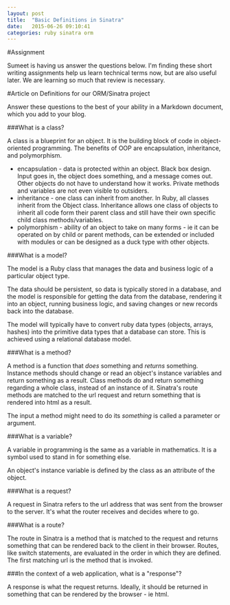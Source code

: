 ```yaml
---
layout: post
title:  "Basic Definitions in Sinatra"
date:   2015-06-26 09:10:41
categories: ruby sinatra orm
---
```


#Assignment

Sumeet is having us answer the questions below.  I'm finding these short writing assignments help us learn technical terms now, but are also useful later.  We are learning so much that review is necessary.

#Article on Definitions for our ORM/Sinatra project

Answer these questions to the best of your ability in a Markdown document, which you add to your blog.

###What is a class?

A class is a blueprint for an object.  It is the building block of code in object-oriented programming.  The benefits of OOP are encapsulation, inheritance, and polymorphism.

  - encapsulation - data is protected within an object.  Black box design.  Input goes in, the object does something, and a message comes out.  Other objects do not have to understand how it works.  Private methods and variables are not even visible to outsiders.
  - inheritance - one class can inherit from another.  In Ruby, all classes inherit from the Object class.  Inheritance allows one class of objects to inherit all code form their parent class and still have their own specific child class methods/variables.
  - polymorphism - ability of an object to take on many forms - ie it can be operated on by child or parent methods, can be extended or included with modules or can be designed as a duck type with other objects.

###What is a model?

The model is a Ruby class that manages the data and business logic of a particular object type.  

The data should be persistent, so data is typically stored in a database, and the model is responsible for getting the data from the database, rendering it into an object, running business logic, and saving changes or new records back into the database.  

The model will typically have to convert ruby data types (objects, arrays, hashes) into the primitive data types that a database can store.  This is achieved using a relational database model.

###What is a method?

A method is a function that _does_ something and _returns_ something.  Instance methods should change or read an object's instance variables and return something as a result.  Class methods do and return something regarding a whole class, instead of an instance of it.  Sinatra's route methods are matched to the url request and return something that is rendered into html as a result.

The input a method might need to do its _something_ is called a parameter or argument.

###What is a variable?

A variable in programming is the same as a variable in mathematics.  It is a symbol used to stand in for something else.

An object's instance variable is defined by the class as an attribute of the object.

###What is a request?

A request in Sinatra refers to the url address that was sent from the browser to the server.  It's what the router receives and decides where to go.

###What is a route?

The route in Sinatra is a method that is matched to the request and returns something that can be rendered back to the client in their browser.  Routes, like switch statements, are evaluated in the order in which they are defined. The first matching url is the method that is invoked.

###In the context of a web application, what is a "response"?

A response is what the request returns.  Ideally, it should be returned in something that can be rendered by the browser - ie html.